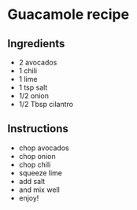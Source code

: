 # Guacamole recipe


## Ingredients

- 2 avocados
- 1 chili
- 1 lime
- 1 tsp salt
- 1/2 onion
- 1/2 Tbsp cilantro


## Instructions

- chop avocados
- chop onion
- chop chili
- squeeze lime
- add salt
- and mix well
- enjoy!
